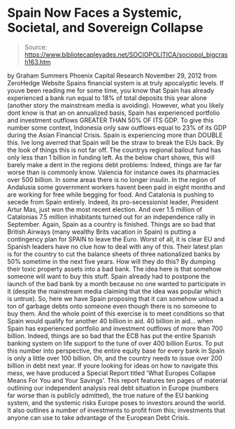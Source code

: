 # Spain Now Faces a Systemic, Societal, and Sovereign Collapse

> Source: https://www.bibliotecapleyades.net/SOCIOPOLITICA/sociopol_bigcrash163.htm

by Graham Summers
Phoenix Capital Research
November 29, 2012
from
ZeroHedge Website
Spains financial system is at truly apocalyptic
levels.
If youve been reading me for some time, you know that Spain has already
experienced a bank run equal to 18% of total deposits this year alone
(another story
the mainstream media is avoiding).
However, what you likely dont know is that an
on annualized basis, Spain has experienced portfolio and investment outflows
GREATER THAN 50% OF ITS GDP.
To give this number some context, Indonesia only saw outflows equal to 23%
of its GDP during the Asian Financial Crisis. Spain is experiencing more
than DOUBLE this.
Ive long averred that Spain will be the straw to break the EUs back. By
the look of things this is not far off. The countrys regional bailout fund
has only less than 1 billion in funding left.
As the below chart shows, this will barely make
a dent in the regions debt problems:
Indeed, things are far far worse than is commonly know.
Valencia for instance owes its pharmacies over
500 billion. In some areas there is no longer insulin. In the region of
Andalusia some government workers havent been paid in eight months and are
working for free while begging for food.
And Catalonia is pushing to secede from Spain entirely. Indeed, its
pro-secessionist leader, President Artur Mas, just won the most
recent election. And over 1.5 million of Catalonias 7.5 million inhabitants
turned out for an independence rally in September.
Again, Spain as a country is finished. Things are so bad that British
Airways (many wealthy Brits vacation in Spain) is putting a contingency plan
for SPAIN to leave the Euro.
Worst of all, it is clear EU and Spanish leaders have no clue how to deal
with any of this. Their latest plan is for the country to cut the balance
sheets of three nationalized banks by 50% sometime in the next five years.
How will they do this? By dumping their toxic
property assets into a bad bank.
The idea here is that somehow someone will want to buy this stuff. Spain
already had to postpone the launch of the bad bank by a month because no one
wanted to participate in it (despite the mainstream media claiming that the
idea was popular which is untrue).
So, here we have Spain proposing that it can somehow unload a ton of garbage
debts onto someone even though there is no someone to buy them. And the
whole point of this exercise is to meet conditions so that Spain would
qualify for another 40 billion in aid.
40 billion in aid... when Spain has experienced portfolio and investment
outflows of more than 700 billion.
Indeed, things are so bad that the ECB has put the entire Spanish banking
system on life support to the tune of over 400 billion Euros. To put this
number into perspective, the entire equity base for every bank in Spain is
only a little over 100 billion.
Oh, and the country needs to issue over 200 billion in debt next year.
If youre looking for ideas on how to navigate this mess, we have produced a
Special Report titled
'What Europes Collapse Means For You and Your Savings'.
This report features ten pages of material outlining our independent
analysis real debt situation in Europe (numbers far worse than is publicly
admitted), the true nature of the EU banking system, and the systemic risks
Europe poses to investors around the world.
It also outlines a number of investments to profit from this; investments
that anyone can use to take advantage of the European Debt Crisis.
